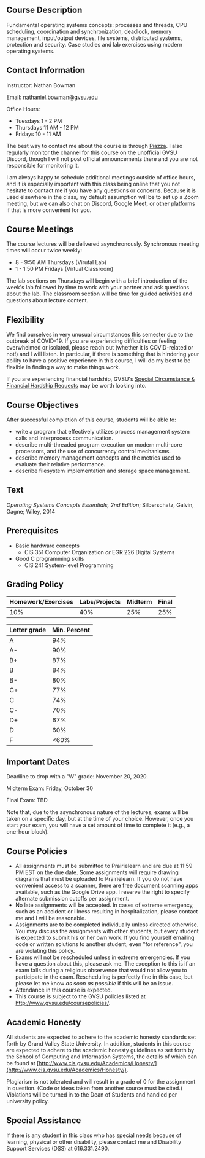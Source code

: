 ## Course Description

Fundamental operating systems concepts:
processes and threads, CPU scheduling, coordination and synchronization,
deadlock, memory management, input/output devices, file systems,
distributed systems, protection and security.
Case studies and lab exercises using modern operating systems.

## Contact Information

Instructor: Nathan Bowman

Email: nathaniel.bowman@gvsu.edu

Office Hours:
* Tuesdays 1 - 2 PM
* Thursdays 11 AM - 12 PM
* Fridays 10 - 11 AM

The best way to contact me about the course is through
[Piazza](http://www.piazza.com/gvsu/fall2020/cis452).
I also regularly monitor the channel for this course on the unofficial
GVSU Discord,
though I will not post official announcements there and you are not responsible
for monitoring it.

I am always happy to schedule additional meetings outside of office hours,
and it is especially important with this class being online that you not
hesitate to contact me if you have any questions or concerns.
Because it is used elsewhere in the class,
my default assumption will be to set up a Zoom meeting,
but we can also chat on Discord, Google Meet, or other platforms if that is
more convenient for you.

## Course Meetings

The course lectures will be delivered asynchronously.
Synchronous meeting times will occur twice weekly:
* 8 - 9:50 AM Thursdays (Virutal Lab)
* 1 - 1:50 PM Fridays (Virtual Classroom)

The lab sections on Thursdays will begin with a brief introduction of the
week's lab followed by time to work with your partner and ask questions about
the lab.
The classroom section will be time for guided activities and questions about
lecture content.

## Flexibility

We find ourselves in very unusual circumstances this semester due to the
outbreak of COVID-19.
If you are experiencing difficulties or feeling overwhelmed or isolated,
please reach out
(whether it is COVID-related or not!)
and I will listen.
In particular,
if there is something that is hindering your ability to have a positive
experience in this course,
I will do my best to be flexible in finding a way to make things work.

If you are experiencing financial hardship,
GVSU's [Special Circumstance & Financial Hardship Requests]( https://www.gvsu.edu/financialaid/financial-hardship-requests-226.htm)
may be worth looking into.

## Course Objectives

After successful completion of this course, students will be able to:
* write a program that effectively utilizes process management system calls
  and interprocess communication.
* describe multi-threaded program execution on modern multi-core processors,
  and the use of concurrency control mechanisms.
* describe memory management concepts and the metrics used to evaluate their
  relative performance.
* describe filesystem implementation and storage space management.

## Text

*Operating Systems Concepts Essentials, 2nd Edition*;
Silberschatz, Galvin, Gagne; Wiley, 2014

## Prerequisites

* Basic hardware concepts
    * CIS 351 Computer Organization *or* EGR 226 Digital Systems
* Good C programming skills
    * CIS 241 System-level Programming

## Grading Policy

| Homework/Exercises | Labs/Projects | Midterm | Final|
| ---                | ---           | ---     | ---  |
| 10%                | 40%           | 25%     | 25%  |

| Letter grade | Min. Percent |
| ---          | ---          |
| A            |  94%         |
| A-           |  90%         |
| B+           |  87%         |
| B            |  84%         |
| B-           |  80%         |
| C+           |  77%         |
| C            |  74%         |
| C-           |  70%         |
| D+           |  67%         |
| D            |  60%         |
| F            | <60%         |

## Important Dates

Deadline to drop with a "W" grade: November 20, 2020.

Midterm Exam: Friday, October 30

Final Exam: TBD

Note that, due to the asynchronous nature of the lectures,
exams will be taken on a specific day,
but at the time of your choice.
However, once you start your exam,
you will have a set amount of time to complete it
(e.g., a one-hour block).

## Course Policies

* All assignments must be submitted to Prairielearn and are due at 11:59 PM EST
  on the due date.
  Some assignments will require drawing diagrams that must be uploaded to
  Prairielearn.
  If you do not have convenient access to a scanner,
  there are free document scanning apps available,
  such as the Google Drive app.
  I reserve the right to specify alternate submission cutoffs per assignment.
* No late assignments will be accepted.
  In cases of extreme emergency, such as an accident or illness resulting in
  hospitalization, please contact me and I will be reasonable.
* Assignments are to be completed individually unless directed otherwise.
  You may discuss the assignments with other students,
  but every student is expected to submit his or her own work.
  If you find yourself emailing code or written solutions to another student,
  even "for reference", you are violating this policy.
* Exams will not be rescheduled unless in extreme emergencies.
  If you have a question about this, please ask me.
  The exception to this is if an exam falls during a religious observence that
  would not allow you to participate in the exam.
  Rescheduling is perfectly fine in this case,
  but please let me know *as soon as possible* if this will be an issue.
* Attendance in this course is expected.
* This course is subject to the GVSU policies listed at
  http://www.gvsu.edu/coursepolicies/.

## Academic Honesty

All students are expected to adhere to the academic honesty standards set forth
by Grand Valley State University.
In addition, students in this course are expected to adhere to the academic
honesty guidelines as set forth by the School of Computing and Information
Systems,
the details of which can be found at
[http://www.cis.gvsu.edu/Academics/Honesty/](http://www.cis.gvsu.edu/Academics/Honesty/).

Plagiarism is not tolerated and will result in a grade of 0 for the assignment
in question.
(Code or ideas taken from another source must be cited.)
Violations will be turned in to the Dean of Students and handled per university
policy.

## Special Assistance

If there is any student in this class who has special needs because of
learning, physical or other disability,
please contact me and Disability Support Services (DSS) at 616.331.2490.
